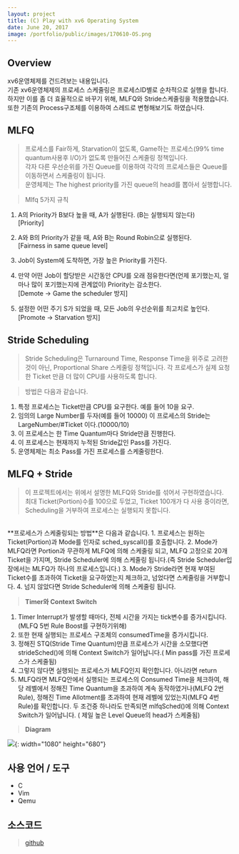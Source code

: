 ```yaml
---
layout: project
title: (C) Play with xv6 Operating System
date: June 20, 2017
image: /portfolio/public/images/170610-OS.png
---
```

## Overview
xv6운영체제를 건드려보는 내용입니다. <br>
기존 xv6운영체제의 프로세스 스케줄링은 프로세스ID별로 순차적으로 실행을 합니다.<br>
하지만 이를 좀 더 효율적으로 바꾸기 위해, MLFQ와 Stride스케줄링을 적용했습니다.
또한 기존의 Process구조체를 이용하여 스레드로 변형해보기도 하였습니다.

## MLFQ
>프로세스를 Fair하게, Starvation이 없도록, Game하는 프로세스(99% time quantum사용후 I/O)가 없도록 만들어진 스케줄링 정책입니다.  
> 각자 다른 우선순위를 가진 Queue를 이용하여 각각의 프로세스들은 Queue를 이동하면서 스케줄링이 됩니다.  
> 운영체제는 The highest priority를 가진 queue의 head를 뽑아서 실행합니다.  

> Mlfq 5가지 규칙
1. A의 Priority가 B보다 높을 때, A가 실행된다. (B는 실행되지 않는다)<br>[Priority]

2. A와 B의 Priority가 같을 때, A와 B는 Round Robin으로 실행된다.<br>[Fairness in same queue level]

3. Job이 System에 도착하면, 가장 높은 Priority를 가진다.

4. 만약 어떤 Job이 할당받은 시간동안 CPU를 오래 점유한다면(언제 포기했는지, 얼마나 많이 포기했는지에 관계없이) Priority는 감소한다.<br>[Demote -> Game the scheduler 방지]

5. 설정한 어떤 주기 S가 되었을 때, 모든 Job의 우선순위를 최고치로 높인다.<br>[Promote -> Starvation 방지]


## Stride Scheduling
> Stride Scheduling은 Turnaround Time, Response Time을 위주로 고려한 것이 아닌, Proportional Share 스케줄링 정책입니다. 각 프로세스가 실제 요청한 Ticket 만큼 더 많이 CPU를 사용하도록 합니다.

> 방법은 다음과 같습니다.

1. 특정 프로세스는 Ticket만큼 CPU를 요구한다. 예를 들어 10을 요구.
2. 임의의 Large Number를 두자(예를 들어 10000) 이 프로세스의 Stride는 LargeNumber/#Ticket 이다.(10000/10)
3. 이 프로세스는 한 Time Quantum마다 Stride만큼 진행한다.
4. 이 프로세스는 현재까지 누적된 Stride값인 Pass를 가진다.
5. 운영체제는 최소 Pass를 가진 프로세스를 스케줄링한다.

## MLFQ + Stride
> 이 프로젝트에서는 위에서 설명한 MLFQ와 Stride를 섞어서 구현하였습니다.<br>
 최대 Ticket(Portion)수를 100으로 두었고, Ticket 100개가 다 사용 중이라면, Scheduling을 거부하여 프로세스는 실행되지 못합니다.<br>
 <br>
 **프로세스가 스케줄링되는 방법**은 다음과 같습니다.
 1. 프로세스는 원하는 Ticket(Portion)과 Mode를 인자로 sched_syscall()를 호출합니다.
 2. Mode가 MLFQ라면 Portion과 무관하게 MLFQ에 의해 스케줄링 되고, MLFQ  고정으로 20개 Ticket을 가지며, Stride Scheduler에 의해 스케줄링 됩니다.(즉 Stride Scheduler입장에서는 MLFQ가 하나의 프로세스입니다.)
 3. Mode가 Stride라면 현재 부여된 Ticket수를 초과하여 Ticket을 요구하였는지 체크하고, 넘었다면 스케줄링을 거부합니다.
 4. 넘지 않았다면 Stride Scheduler에 의해 스케줄링 됩니다.
<br>

> **Timer와 Context Switch**
1. Timer Interrupt가 발생할 때마다, 전체 시간을 가지는 tick변수를 증가시킵니다.(MLFQ 5번 Rule Boost를 구현하기위해)
2. 또한 현재 실행되는 프로세스 구조체의 consumedTime을 증가시킵니다.
3. 정해진 STQ(Stride Time Quantum)만큼 프로세스가 시간을 소모했다면 strideSched()에 의해 Context Switch가 일어납니다.( Min pass를 가진 프로세스가 스케줄됨)
4. 그렇지 않다면 실행되는 프로세스가 MLFQ인지 확인합니다. 아니라면 return
5. MLFQ라면 MLFQ안에서 실행되는 프로세스의 Consumed Time을 체크하여, 해당 레벨에서 정해진 Time Quantum을 초과하여 계속 동작하였거나(MLFQ 2번 Rule), 정해진 Time Allotment를 초과하여 현재 레벨에 있었는지(MLFQ 4번 Rule)를 확인합니다. 두 조건중 하나라도 만족되면 mlfqSched()에 의해 Context Switch가 일어납니다. ( 제일 높은 Level Queue의 head가 스케줄됨)



> **Diagram**
 
![](/portfolio/public/images/170610-OS/overview.png){: width="1080" height="680"}




## 사용 언어 / 도구
* C
* Vim
* Qemu


## 소스코드
> [github](https://github.com/PBW99/HYU_3rd-1se/tree/master/OS)